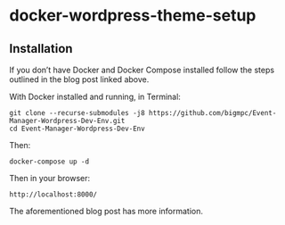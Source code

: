 # docker-wordpress-theme-setup



## Installation

If you don’t have Docker and Docker Compose installed follow the steps outlined in the blog post linked above.

With Docker installed and running, in Terminal:

````
git clone --recurse-submodules -j8 https://github.com/bigmpc/Event-Manager-Wordpress-Dev-Env.git
cd Event-Manager-Wordpress-Dev-Env
````

Then:

````
docker-compose up -d
````

Then in your browser:
````
http://localhost:8000/
````

The aforementioned blog post has more information.

